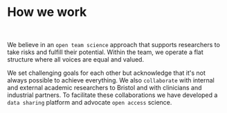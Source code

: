 # How we work

&nbsp;

We believe in an `open team science` approach that supports researchers to take risks and fulfill their potential. 
Within the team, we operate a flat structure where all voices are equal and valued. 

We set challenging goals for each other but acknowledge that it's not always possible to achieve everything. 
We also `collaborate` with internal and external academic researchers to Bristol and with clinicians and industrial partners. 
To facilitate these collaborations we have developed a `data sharing` platform and advocate `open access` science.

&nbsp;

&nbsp;




